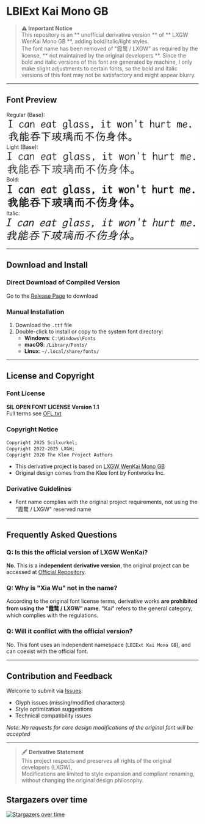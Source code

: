 # LBIExt Kai Mono GB

> **⚠️ Important Notice**  
> This repository is an ** unofficial derivative version ** of ** LXGW WenKai Mono GB **, adding bold/italic/light styles.  
> The font name has been removed of "霞鹜 / LXGW" as required by the license, ** not maintained by the original developers **.
> Since the bold and italic versions of this font are generated by machine, I only make slight adjustments to certain fonts, so the bold and italic versions of this font may not be satisfactory and might appear blurry.

---

## Font Preview
Regular (Base):  
![Regular](preview/preview-regular.png)  
Light (Base):  
![Light](preview/preview-light.png)  
Bold:  
![Bold](preview/preview-bold.png)  
Italic:  
![Italic](preview/preview-italic.png)  

---

## Download and Install
### Direct Download of Compiled Version
Go to the [Release Page](https://github.com/scilxurkel001/LBIExtKaiMonoGB/releases) to download

### Manual Installation
1. Download the `.ttf` file
2. Double-click to install or copy to the system font directory:
   - **Windows**: `C:\Windows\Fonts`
   - **macOS**: `/Library/Fonts/`
   - **Linux**: `~/.local/share/fonts/`

---

## License and Copyright
### Font License
**SIL OPEN FONT LICENSE Version 1.1**  
Full terms see [OFL.txt](OFL.txt)

### Copyright Notice
```
Copyright 2025 Scilxurkel; 
Copyright 2022-2025 LXGW; 
Copyright 2020 The Klee Project Authors
```
- This derivative project is based on [LXGW WenKai Mono GB](https://github.com/lxgw/LxgwWenKai)
- Original design comes from the Klee font by Fontworks Inc.

### Derivative Guidelines
- Font name complies with the original project requirements, not using the "霞鹜 / LXGW" reserved name

---

## Frequently Asked Questions
### Q: Is this the official version of LXGW WenKai?
**No**. This is a **independent derivative version**, the original project can be accessed at [Official Repository](https://github.com/lxgw/LxgwWenkaiGB).

### Q: Why is "Xia Wu" not in the name?
According to the original font license terms, derivative works **are prohibited from using the "霞鹜 / LXGW" name**. "Kai" refers to the general category, which complies with the regulations.

### Q: Will it conflict with the official version?
No. This font uses an independent namespace (`LBIExt Kai Mono GB`), and can coexist with the official font.

---

## Contribution and Feedback
Welcome to submit via [Issues](https://github.com/scilxurkel001/LBIExtKaiMonoGB/issues):
- Glyph issues (missing/modified characters)
- Style optimization suggestions
- Technical compatibility issues

*Note: No requests for core design modifications of the original font will be accepted*

---
> 🖋️ **Derivative Statement**  
> This project respects and preserves all rights of the original developers (LXGW),  
> Modifications are limited to style expansion and compliant renaming, without changing the original design philosophy.


## Stargazers over time

[![Stargazers over time](https://starchart.cc/lxgw/LxgwWenkaiGB.svg)](https://starchart.cc/lxgw/LxgwWenkaiGB)

